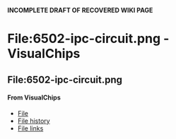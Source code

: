 **INCOMPLETE DRAFT OF RECOVERED WIKI PAGE**

# File:6502-ipc-circuit.png - VisualChips

## File:6502-ipc-circuit.png

#### From VisualChips

- [File](#file)
- [File history](#filehistory)
- [File links](#filelinks)

